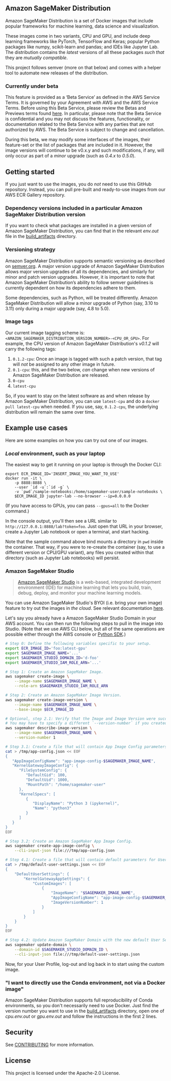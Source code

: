 ## Amazon SageMaker Distribution

Amazon SageMaker Distribution is a set of Docker images that include popular frameworks for machine learning, data
science and visualization.

These images come in two variants, CPU and GPU, and include deep learning frameworks like PyTorch, TensorFlow and
Keras; popular Python packages like numpy, scikit-learn and pandas; and IDEs like Jupyter Lab. The distribution contains
the _latest_ versions of all these packages _such that_ they are _mutually compatible_.

This project follows semver (more on that below) and comes with a helper tool to automate new releases of the
distribution.

### Currently under beta

This feature is provided as a ‘Beta Service’ as defined in the AWS Service Terms. It is governed by your Agreement with
AWS and the AWS Service Terms. Before using this Beta Service, please review the Betas and Previews terms found
[here](https://aws.amazon.com/service-terms/). In particular, please note that the Beta Service is confidential and you
may not discuss the features, functionality, or documentation related to the Beta Service with any parties that are not
authorized by AWS. The Beta Service is subject to change and cancellation.

During this beta, we may modify some interfaces of the images, their feature-set or the list of packages that are
included in it. However, the image versions will continue to be v0.x.y and such modifications, if any, will only occur
as part of a _minor_ upgrade (such as _0.4.x_ to _0.5.0_).

## Getting started

If you just want to use the images, you do _not_ need to use this GitHub repository. Instead, you can pull pre-built
and ready-to-use images from our AWS ECR Gallery repository.

### Dependency versions included in a particular Amazon SageMaker Distribution version

If you want to check what packages are installed in a given version of Amazon SageMaker Distribution, you can find that
in the relevant _env.out_ file in the [build_artifacts](build_artifacts) directory.

### Versioning strategy

Amazon SageMaker Distribution supports semantic versioning as described on [semver.org](https://semver.org/). A major 
version upgrade of Amazon SageMaker Distribution allows major version upgrades of all its dependencies, and similarly
for minor and patch version upgrades. However, it is important to note that Amazon SageMaker Distribution’s ability to
follow semver guidelines is currently dependent on how its dependencies adhere to them.

Some dependencies, such as Python, will be treated differently. Amazon SageMaker Distribution will allow a minor
upgrade of Python (say, 3.10 to 3.11) only during a major upgrade (say, 4.8 to 5.0).

### Image tags

Our current image tagging scheme is: `<AMAZON_SAGEMAKER_DISTRIBUTION_VERSION_NUMBER>-<CPU_OR_GPU>`. For example, the CPU
version of Amazon SageMaker Distribution's _v0.1.2_ will carry the following tags:

1. `0.1.2-cpu`: Once an image is tagged with such a patch version, that tag will _not_ be assigned to any other image
in future.
1. `0.1-cpu`: this, and the two below, _can_ change when new versions of Amazon SageMaker Distribution are released.
1. `0-cpu`
1. `latest-cpu`

So, if you want to stay on the latest software as and when release by Amazon SageMaker Distribution, you can use
`latest-cpu` and do a `docker pull latest-cpu` when needed. If you use, say, `0.1.2-cpu`, the underlying distribution
will remain the same over time.

## Example use cases

Here are some examples on how you can try out one of our images.

### _Local_ environment, such as your laptop

The easiest way to get it running on your laptop is through the Docker CLI:

```shell
export ECR_IMAGE_ID='INSERT_IMAGE_YOU_WANT_TO_USE'
docker run -it \
    -p 8888:8888 \
    --user `id -u`:`id -g` \
    -v `pwd`/sample-notebooks:/home/sagemaker-user/sample-notebooks \
    $ECR_IMAGE_ID jupyter-lab --no-browser --ip=0.0.0.0
```

(If you have access to GPUs, you can pass `--gpus=all` to the Docker command.)

In the console output, you'll then see a URL similar to `http://127.0.0.1:8888/lab?token=foo`. Just open that URL in
your browser, create a Jupyter Lab notebook or open a terminal, and start hacking.

Note that the sample command above bind mounts a directory in `pwd` inside the container. That way, if you were to
re-create the container (say, to use a different version or CPU/GPU variant), any files you created within that
directory (such as Jupyter Lab notebooks) will persist.

### Amazon SageMaker Studio

> [Amazon SageMaker Studio](https://docs.aws.amazon.com/sagemaker/latest/dg/studio.html) is a web-based, integrated 
> development environment (IDE) for machine learning that lets you build, train, debug, deploy, and monitor your
> machine learning models.

You can use Amazon SageMaker Studio's BYOI (i.e. bring your own image) feature to try out the images in _the cloud_. See
relevant documentation [here](https://docs.aws.amazon.com/sagemaker/latest/dg/studio-byoi.html).

Let's say you already have a Amazon SageMaker Studio Domain in your AWS account. You can then run the following steps to pull
in the image into Studio. (Note that we use AWS CLI below, but all of the same operations are possible either through
the AWS console or [Python SDK](https://boto3.amazonaws.com/v1/documentation/api/latest/index.html).)

```sh
# Step 0: Define the following variables specific to your setup.
export ECR_IMAGE_ID='foo:latest-gpu'
export SAGEMAKER_IMAGE_NAME='...'
export SAGEMAKER_STUDIO_DOMAIN_ID='d-foo'
export SAGEMAKER_STUDIO_IAM_ROLE_ARN='...'

# Step 1: Create an Amazon SageMaker Image.
aws sagemaker create-image \
    --image-name $SAGEMAKER_IMAGE_NAME \
    --role-arn $SAGEMAKER_STUDIO_IAM_ROLE_ARN

# Step 2: Create an Amazon SageMaker Image Version.
aws sagemaker create-image-version \
    --image-name $SAGEMAKER_IMAGE_NAME \
    --base-image $ECR_IMAGE_ID

# Optional, step 2.1: Verify that the Image and Image Version were successfully created.
# You may have to specify a different `--version-number` if you created multiple Image Versions.
aws sagemaker describe-image-version \
    --image-name $SAGEMAKER_IMAGE_NAME \
    --version-number 1

# Step 3.1: Create a file that will contain App Image Config parameters.
cat > /tmp/app-config.json << EOF
{
   "AppImageConfigName": "app-image-config-$SAGEMAKER_IMAGE_NAME",
   "KernelGatewayImageConfig": { 
      "FileSystemConfig": { 
         "DefaultGid": 100,
         "DefaultUid": 1000,
         "MountPath": "/home/sagemaker-user"
      },
      "KernelSpecs": [ 
         { 
            "DisplayName": "Python 3 (ipykernel)",
            "Name": "python3"
         }
      ]
   }
}
EOF

# Step 3.2: Create an Amazon SageMaker App Image Config.
aws sagemaker create-app-image-config \
    --cli-input-json file:///tmp/app-config.json

# Step 4.1: Create a file that will contain default parameters for User Settings.
cat > /tmp/default-user-settings.json << EOF
{
    "DefaultUserSettings": {
        "KernelGatewayAppSettings": {
            "CustomImages": [
                {
                    "ImageName": "$SAGEMAKER_IMAGE_NAME",
                    "AppImageConfigName": "app-image-config-$SAGEMAKER_IMAGE_NAME",
                    "ImageVersionNumber": 1
                }
            ]
        }
    }
}
EOF

# Step 4.2: Update Amazon SageMaker Domain with the new default User Settings.
aws sagemaker update-domain \
    --domain-id $SAGEMAKER_STUDIO_DOMAIN_ID \
    --cli-input-json file:///tmp/default-user-settings.json
```

Now, for your User Profile, log-out and log back in to start using the custom image.

### "I want to directly use the Conda environment, not via a Docker image"

Amazon SageMaker Distribution supports full reproducibility of Conda environments, so you don't necessarily need to use
Docker. Just find the version number you want to use in the [build_artifacts](build_artifacts) directory, open one of
_cpu.env.out_ or _gpu.env.out_ and follow the instructions in the first 2 lines.

## Security

See [CONTRIBUTING](CONTRIBUTING.md#security-issue-notifications) for more information.

## License

This project is licensed under the Apache-2.0 License.
